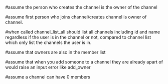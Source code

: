 #assume the person who creates the channel is the owner of the channel

#assume first person who joins channel/creates channel is owner of channel.

#when called channel_list_all should list all channels including id and name regardless if the user is in the channel or not, compared to channel list which only list the channels the user is in.

#assume that owners are also in the member list

#assume that when you add someone to a channel they are already apart of would raise an input error like add_owner

#assume a channel can have 0 members 